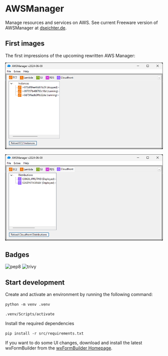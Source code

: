 # AWSManager

Manage resources and services on AWS. See current Freeware version of AWSManager at [dseichter.de](https://www.dseichter.de/aws-manager/).

## First images

The first impressions of the upcoming rewritten AWS Manager:

![EC2](images/ec2.png)

![Cloudfront](images/cloudfront.png)

## Badges

![pep8](https://github.com/dseichter/AWSManager/actions/workflows/pep8.yml/badge.svg)
![trivy](https://github.com/dseichter/AWSManager/actions/workflows/trivy.yml/badge.svg)

## Start development

Create and activate an environment by running the following command:

```python -m venv .venv```

```.venv/Scripts/activate```

Install the required dependencies

```pip install -r src/requirements.txt```

If you want to do some UI changes, download and install the latest wxFormBuilder from the [wxFormBuilder Homepage](https://github.com/wxFormBuilder/wxFormBuilder).

